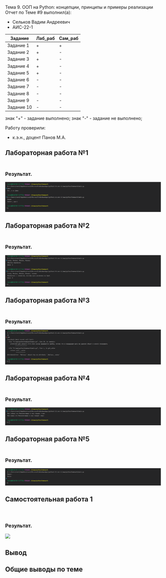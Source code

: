 Тема 9. ООП на Python: концепции, принципы и примеры реализации
Отчет по Теме #9 выполнил(а):
- Сельков Вадим Андреевич
- АИС-22-1

| Задание | Лаб_раб | Сам_раб |
| ------ | ------ | ------ |
| Задание 1 | + | + |
| Задание 2 | + | - |
| Задание 3 | + | - |
| Задание 4 | + | - |
| Задание 5 | + | - |
| Задание 6 | - | - |
| Задание 7 | - | - |
| Задание 8 | - | - |
| Задание 9 | - | - |
| Задание 10 | - | - |

знак "+" - задание выполнено; знак "-" - задание не выполнено;

Работу проверили:
- к.э.н., доцент Панов М.А.

## Лабораторная работа №1
### 

```python

```
### Результат.
![](pic/9.1.png)

## Лабораторная работа №2
### 

```python

```
### Результат.
![](pic/9.2.png)

## Лабораторная работа №3
### 

```python

```
### Результат.
![](pic/9.3.png)

## Лабораторная работа №4
### 

```python

```
### Результат.
![](pic/9.4.png)

## Лабораторная работа №5
### 

```python

```
### Результат.
![](pic/9.5.png)

## Самостоятельная работа 1
### 

```python



```

### Результат.

![](pic/9.11.png)

## Вывод


## Общие выводы по теме


